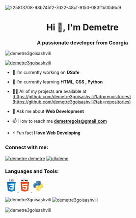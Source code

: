 ![225813708-98b745f2-7d22-48cf-9150-083f1b00d6c9](https://github.com/user-attachments/assets/c6cbcc14-b833-47bd-a4a7-9e78e720c5fd)



<h1 align="center">Hi 👋, I'm Demetre</h1>
<h3 align="center">A passionate developer from Georgia</h3>

<p align="left"> <img src="https://komarev.com/ghpvc/?username=demetre3goisashvili&label=Profile%20views&color=0e75b6&style=flat" alt="demetre3goisashvili" /> </p>

<p align="left"> <a href="https://github.com/ryo-ma/github-profile-trophy"><img src="https://github-profile-trophy.vercel.app/?username=demetre3goisashvili" alt="demetre3goisashvili" /></a> </p>

- 🔭 I’m currently working on **DSafe**

- 🌱 I’m currently learning **HTML, CSS , Python**

- 👨‍💻 All of my projects are available at [https://github.com/demetre3goisashvili?tab=repositories](https://github.com/demetre3goisashvili?tab=repositories)

- 💬 Ask me about **Web Development**

- 📫 How to reach me **demetregois@gmail.com**

- ⚡ Fun fact **I love Web Developing**

<h3 align="left">Connect with me:</h3>
<p align="left">
<a href="https://fb.com/demetre demetre" target="blank"><img align="center" src="https://raw.githubusercontent.com/rahuldkjain/github-profile-readme-generator/master/src/images/icons/Social/facebook.svg" alt="demetre demetre" height="30" width="40" /></a>
<a href="https://instagram.com/idkdeme" target="blank"><img align="center" src="https://raw.githubusercontent.com/rahuldkjain/github-profile-readme-generator/master/src/images/icons/Social/instagram.svg" alt="idkdeme" height="30" width="40" /></a>
</p>

<h3 align="left">Languages and Tools:</h3>
<p align="left"> <a href="https://www.w3schools.com/css/" target="_blank" rel="noreferrer"> <img src="https://raw.githubusercontent.com/devicons/devicon/master/icons/css3/css3-original-wordmark.svg" alt="css3" width="40" height="40"/> </a> <a href="https://www.w3.org/html/" target="_blank" rel="noreferrer"> <img src="https://raw.githubusercontent.com/devicons/devicon/master/icons/html5/html5-original-wordmark.svg" alt="html5" width="40" height="40"/> </a> <a href="https://www.python.org" target="_blank" rel="noreferrer"> <img src="https://raw.githubusercontent.com/devicons/devicon/master/icons/python/python-original.svg" alt="python" width="40" height="40"/> </a> </p>

<p><img align="left" src="https://github-readme-stats.vercel.app/api/top-langs?username=demetre3goisashvili&show_icons=true&locale=en&layout=compact" alt="demetre3goisashvili" /></p>

<p>&nbsp;<img align="center" src="https://github-readme-stats.vercel.app/api?username=demetre3goisashvili&show_icons=true&locale=en" alt="demetre3goisashvili" /></p>

<p><img align="center" src="https://github-readme-streak-stats.herokuapp.com/?user=demetre3goisashvili&" alt="demetre3goisashvili" /></p>
